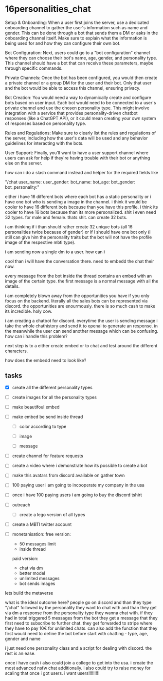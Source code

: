 # 16personalities_chat

Setup & Onboarding: When a user first joins the server, use a dedicated onboarding channel to gather the user's information such as name and gender. This can be done through a bot that sends them a DM or asks in the onboarding channel itself. Make sure to explain what the information is being used for and how they can configure their own bot.

Bot Configuration: Next, users could go to a "bot configuration" channel where they can choose their bot's name, age, gender, and personality type. This channel should have a bot that can receive these parameters, maybe through specific commands.

Private Channels: Once the bot has been configured, you would then create a private channel or a group DM for the user and their bot. Only that user and the bot would be able to access this channel, ensuring privacy.

Bot Creation: You would need a way to dynamically create and configure bots based on user input. Each bot would need to be connected to a user's private channel and use the chosen personality type. This might involve integration with a service that provides personality-driven chatbot responses (like a ChatGPT API), or it could mean creating your own system of responses based on personality type.

Rules and Regulations: Make sure to clearly list the rules and regulations of the server, including how the user's data will be used and any behavior guidelines for interacting with the bots.

User Support: Finally, you'll want to have a user support channel where users can ask for help if they're having trouble with their bot or anything else on the server.


how can i do a slash command instead and helper for the required fields like 

"/chat user_name: user_gender: bot_name: bot_age: bot_gender: bot_personality:" 

either i have 16 different bots where each bot has a static personality or i have one bot who is sending a image in the channel. i think it would be cooler to have 16 different bots because than you have this profile. i think its cooler to have 16 bots because than its more personalized. shit i even need 32 types. for male and female. thats shit. can create 32 bots. 

i am thinking if i than should rather create 32 unique bots (all 16 personalities twice because of gender) or if i should have one bot only (i still can give him the personality traits but the bot will not have the profile image of the respective mbti type). 

i am sending now a single dm to a user. how can i 

cool than i will have the conversation there. need to embedd the chat their now.

every message from the bot inside the thread contains an embed with an image of the certain type. the first message is a normal message with all the details. 


i am completely blown away from the opportunities you have if you only focus on the backend. literally all the sales bots can be represented via discord. the opportunities are enourmously. there is so much cash to make its incredible. holy cow.

i am creating a chatbot for discord. everytime the user is sending message i take the whole chathistory and send it to openai to generate an response. in the meanwhile the user can send another message which can be confusing. how can i handle this problem?

next step is to a either create embed or to chat and test around the different characters.

how does the embedd need to look like?

## tasks

- [x] create all the different personality types
- [ ] create images for all the personality types
- [ ] make beautifoul embed 
- [ ] make embed be send inside thread
    - [ ] color according to type
    - [ ] image
    - [ ] message


- [ ] create channel for feature requests 
- [ ] create a video where i demonstrate how its possible to create a bot
- [ ] make this avatars from discord available on gather town

- [ ] 100 paying user i am going to incooperate my company in the usa
- [ ] once i have 100 paying users i am going to buy the discord tshirt
- [ ] outreach 
    - [ ] create a lego version of all types 
- [ ] create a MBTI twitter account
- [ ] monetanisation:
    free version:

    - 50 messages limit
    - inside thread

    paid version:

    - chat via dm
    - better model
    - unlimited messages
    - bot sends images

lets build the metaverse 

what is the ideal outcome here? people go on discord and than they type "/chat" followed by the personality they want to chat with and than they get via dm a response from the personality type they wanna chat with. if they had in total triggered 5 messages from the bot they get a message that they first need to subscribe to further chat. they get forwarded to stripe where they have to pay 10€ for unlimited chats. can also add the function that they first would need to define the bot before start with chatting - type, age, gender and name 


i just need one personality class and a script for dealing with discord. the rest is an ease. 

once i have cash i also could join a college to get into the usa. i create the most advanced nsfw chat additionally. i also could try to raise money for scaling that once i got users. i want users!!!!!!!!!